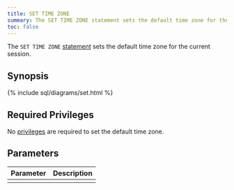 ```yaml
---
title: SET TIME ZONE
summary: The SET TIME ZONE statement sets the default time zone for the current session.
toc: false
---
```


The `SET TIME ZONE` [statement](sql-statements.html) sets the default time zone for the current session.

<div id="toc"></div>

## Synopsis

{% include sql/diagrams/set.html %}

## Required Privileges

No [privileges](privileges.html) are required to set the default time zone. 

## Parameters

| Parameter | Description |
|-----------|-------------|
|  |  |


